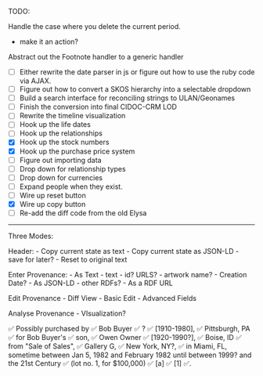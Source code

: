 TODO:

Handle the case where you delete the current period.

* make it an action?

Abstract out the Footnote handler to a generic handler

* [ ] Either rewrite the date parser in js or figure out how to use the ruby code via AJAX.
* [ ] Figure out how to convert a SKOS hierarchy into a selectable dropdown
* [ ] Build a search interface for reconciling strings to ULAN/Geonames
* [ ] Finish the conversion into final CIDOC-CRM LOD
* [ ] Rewrite the timeline visualization
* [ ] Hook up the life dates
* [ ] Hook up the relationships
* [x] Hook up the stock numbers
* [x] Hook up the purchase price system
* [ ] Figure out importing data
* [ ] Drop down for relationship types
* [ ] Drop down for currencies
* [ ] Expand people when they exist.
* [ ] Wire up reset button
* [x] Wire up copy button
* [ ] Re-add the diff code from the old Elysa

---

Three Modes:

Header: - Copy current state as text - Copy current state as JSON-LD - save for later? - Reset to original text

Enter Provenance: - As Text - text - id? URLS? - artwork name? - Creation Date? - As JSON-LD - other RDFs? - As a RDF URL

Edit Provenance - Diff View - Basic Edit - Advanced Fields

Analyse Provenance - VIsualization?

✅ Possibly
purchased by
✅ Bob Buyer
✅ ?
✅ [1910-1980],
✅ Pittsburgh, PA
✅ for Bob Buyer's
✅ son,
✅ Owen Owner
✅ [1920-1990?],
✅ Boise, ID
✅ from "Sale of Sales",
✅ Gallery G,
✅ New York, NY?,
✅ in Miami, FL,
sometime between Jan 5, 1982 and February 1982 until between 1999? and the 21st Century
✅ (lot no. 1, for $100,000)
✅ [a]
✅ [1]
✅.

